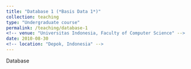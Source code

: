 ```yaml
---
title: "Database 1 (*Basis Data 1*)"
collection: teaching
type: "Undergraduate course"
permalink: /teaching/database-1
<!-- venue: "Universitas Indonesia, Faculty of Computer Science" -->
date: 2010-08-30
<!-- location: "Depok, Indonesia" -->
---
```


Database
